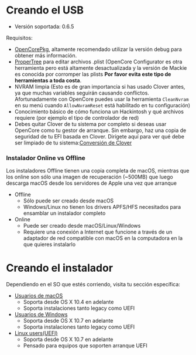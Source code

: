 # Creando el USB

* Versión soportada: 0.6.5

Requisitos:

* [OpenCorePkg](https://github.com/acidanthera/OpenCorePkg/releases), altamente recomendado utilizar la versión debug para obtener más información.
* [ProperTree](https://github.com/corpnewt/ProperTree) para editar archivos .plist (OpenCore Configurator es otra herramienta pero está altamente desactualizada y la versión de Mackie es conocida por corromper las plists **Por favor  evita este tipo de herramientas a toda costa**.
* NVRAM limpia (Esto es de gran importancia si has usado Clover antes, ya que muchas variables seguirán causando conflictos. Afortunadamente con OpenCore puedes usar la herramienta `CleanNvram` en su menú cuando `AllowNvramReset` está habilitado en tu configuración)
* Conocimiento básico de cómo funciona un Hackintosh y qué archivos requiere (por ejemplo el tipo de controlador de red) 
* Debes quitar Clover de tu sistema por completo si deseas usar OpenCore como tu gestor de arranque. Sin embargo, haz una copia de seguridad de tu EFI basada en Clover. Dirígete aquí para ver qué debe ser limpiado de tu sistema:[Conversión de Clover](https://github.com/dortania/OpenCore-Install-Guide/tree/master/clover-conversion)
### Instalador Online vs Offline

Los instaladores Offline tienen una copia completa de macOS, mientras que los online son sólo una imagen de recuperación (~500MB) que luego descarga macOS desde los servidores de Apple una vez que arranque

* Offline
  * Sólo puede ser creado desde macOS
  * Windows/Linux no tienen los drivers APFS/HFS necesitados para ensamblar un instalador completo
* Online
  * Puede ser creado desde macOS/Linux/Windows
  * Requiere una conexión a Internet que funcione a través de un adaptador de red compatible con macOS en la computadora en la que quieres instalarlo
# Creando el instalador

Dependiendo en el SO que estés corriendo, visita tu sección específica:

* [Usuarios de macOS](/installer-guide/mac-install.md)
  * Soporta desde OS X 10.4 en adelante
  * Soporta instalaciones tanto legacy como UEFI
* [Usuarios de Windows](/installer-guide/winblows-install.md)
  * Soporta desde OS X 10.7 en adelante
  * Soporta instalaciones tanto legacy como UEFI
* [Linux users(UEFI)](../installer-guide/linux-install.md)
  * Soporta desde OS X 10.7 en adelante
  * Pensado para equipos que soporten arranque UEFI